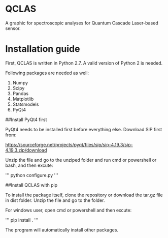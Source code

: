 # QCLAS
A graphic for spectroscopic analyses for Quantum Cascade Laser-based sensor.

# Installation guide

First, QCLAS is written in Python 2.7. A valid version of Python 2 is needed.

Following packages are needed as well:

1. Numpy
2. Scipy
3. Pandas
4. Matplotlib
5. Statsmodels
6. PyQt4

##Install PyQt4 first

PyQt4 needs to be installed first before everything else. Download SIP first from:

https://sourceforge.net/projects/pyqt/files/sip/sip-4.19.3/sip-4.19.3.zip/download

Unzip the file and go to the unziped folder and run cmd or powershell or bash, and then excute:

'''
python configure.py
'''

##Install QCLAS with pip

To install the package itself, clone the repository or download the tar.gz file in dist folder. Unzip the file and go to the folder.

For windows user, open cmd or powershell and then excute:

'''
pip install .
'''

The program will automatically install other packages.